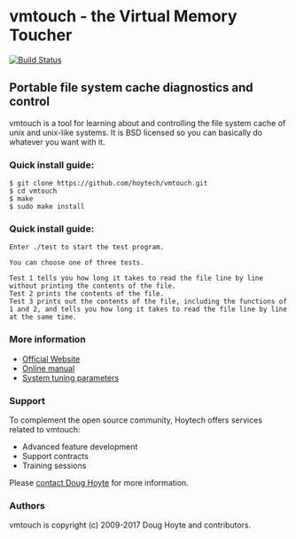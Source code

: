 # vmtouch - the Virtual Memory Toucher

[![Build Status](https://travis-ci.org/hoytech/vmtouch.svg?branch=master)](https://travis-ci.org/hoytech/vmtouch)


## Portable file system cache diagnostics and control


vmtouch is a tool for learning about and controlling the file system cache of unix and unix-like systems. It is BSD licensed so you can basically do whatever you want with it.


### Quick install guide:

    $ git clone https://github.com/hoytech/vmtouch.git
    $ cd vmtouch
    $ make
    $ sudo make install

### Quick install guide:

    Enter ./test to start the test program.
    
    You can choose one of three tests.
    
    Test 1 tells you how long it takes to read the file line by line without printing the contents of the file.
    Test 2 prints the contents of the file.
    Test 3 prints out the contents of the file, including the functions of 1 and 2, and tells you how long it takes to read the file line by line at the same time.


### More information

* [Official Website](https://hoytech.com/vmtouch/)
* [Online manual](https://github.com/hoytech/vmtouch/blob/master/vmtouch.pod)
* [System tuning parameters](https://github.com/hoytech/vmtouch/blob/master/TUNING.md)


### Support

To complement the open source community, Hoytech offers services related to vmtouch:

* Advanced feature development
* Support contracts
* Training sessions

Please <a href="mailto:doug@hoytech.com?subject=vmtouch support">contact Doug Hoyte</a> for more information.


### Authors

vmtouch is copyright (c) 2009-2017 Doug Hoyte and contributors.
